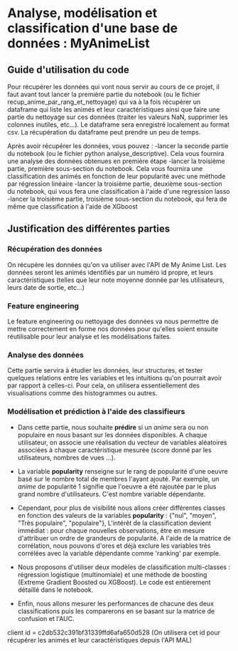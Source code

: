# Analyse, modélisation et classification d'une base de données : MyAnimeList

## Guide d'utilisation du code

Pour récupérer les données qui vont nous servir au cours de ce projet, il faut avant tout lancer la première partie du notebook (ou le fichier recup_anime_par_rang_et_nettoyage) qui va à la fois récupérer un dataframe qui liste les animés et leur caractéristiques ainsi que faire une partie du nettoyage sur ces données (traiter les valeurs NaN, supprimer les colonnes inutiles, etc...). Le dataframe sera enregistré localement au format csv. La récupération du dataframe peut prendre un peu de temps.

Après avoir récupérer les données, vous pouvez :
-lancer la seconde partie du notebook (ou le fichier python analyse_descriptive). Cela vous fournira une analyse des données obtenues en première étape
-lancer la troisième partie, première sous-section du notebook. Cela vous fournira une classification des animés en fonction de leur popularité avec une méthode par régression linéaire
-lancer la troisième partie, deuxième sous-section du notebook, qui vous fera une classification à l'aide d'une regression lasso
-lancer la troisième partie, troisième sous-section du notebook, qui fera de même que classification à l'aide de XGboost

## Justification des différentes parties

### Récupération des données
On récupère les données qu'on va utiliser avec l'API de My Anime List. Les données seront les animés identifiés par un numéro id propre, et leurs caractéristiques (telles que leur note moyenne donnée par les utilisateurs, leurs date de sortie, etc...)

### Feature engineering
Le feature engineering ou nettoyage des données va nous permettre de mettre correctement en forme nos données pour qu'elles soient ensuite réutilisable pour leur analyse et les modélisations faites.

### Analyse des données
Cette partie servira à étudier les données, leur structures, et tester quelques relations entre les variables et les intuitions qu'on pourrait avoir par rapport à celles-ci. Pour cela, on utilisera essentiellement des visualisations comme des histogrammes ou autres.

### Modélisation et prédiction à l'aide des classifieurs
- Dans cette partie, nous souhaite **prédire** si un *anime* sera ou non populaire en nous basant sur les données disponibles. A chaque utilisateur, on associe une réalisation du vecteur de variables aléatoires associées à chaque caractéristique mesurée (score donné par les utilisateurs, nombres de vues ...).

- La variable **popularity** renseigne sur le rang de popularité d'une oeuvre basé sur le nombre total de membres l'ayant ajouté. Par exemple, un *anime* de popularité 1 signifie que l'oeuvre a été rajoutée par le plus grand nombre d'utilisateurs. C'est nombre variable dépendante.

- Cependant, pour plus de visibilité nous allons créer différentes classes en fonction des valeurs de la variables **popularity** : {"nul", "moyen", "Très populaire", "populaire"},  L'intérêt de la classification devient immédiat : pour chaque nouvelles observations, être en mesure d'attribuer un ordre de grandeurs de popularité. A l'aide de la matrice de corrélation, nous pouvons d'ores et déjà exclure les variables très corrélées avec la variable dépendante comme 'ranking' par exemple.

- Nous proposons d'utiliser deux modèles de classification multi-classes : régression logistique (multinomiale) et une méthode de boosting (Extreme Gradient Boosted ou XGBoost). Le code est entièrement détaillé dans le notebook.

- Enfin, nous allons mesurer les performances de chacune des deux classifications puis les comparerons en se basant sur la matrice de confusion et l'AUC.



client id = c2db532c391bf31339ffd6afa650d528 (On utilisera cet id pour récupérer les animés et leur caractéristiques depuis l'API MAL)